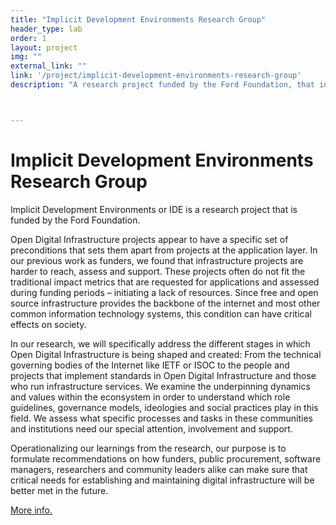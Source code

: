 ```yaml
---
title: "Implicit Development Environments Research Group"
header_type: lab
order: 1
layout: project
img: ""
external_link: ""
link: '/project/implicit-development-environments-research-group'
description: "A research project funded by the Ford Foundation, that investigates the following question: How can funders and community leaders better meet the needs of digital infrastructure projects, and how are those needs distinct from projects at the application layer?"



---
```

<h1>Implicit Development Environments Research Group</h1>
<p>Implicit Development Environments or IDE is a research project that is funded by the Ford Foundation.</p>
<p>Open Digital Infrastructure projects appear to have a specific set of preconditions that sets them apart from projects at the application layer. In our previous work as funders, we found that infrastructure projects are harder to reach, assess and support. These projects often do not fit the traditional impact metrics that are requested for applications and assessed during funding periods – initiating a lack of resources. Since free and open source infrastructure provides the backbone of the internet and most other common information technology systems, this condition can have critical effects on society.</p>

<p>In our research, we will specifically address the different stages in which Open Digital Infrastructure is being shaped and created: From the technical governing bodies of the Internet like IETF or ISOC to the people and projects that implement standards in Open Digital Infrastructure and those who run infrastructure services. We examine the underpinning dynamics and values within the econsystem in order to understand which role guidelines, governance models, ideologies and social practices play in this field. We assess what specific processes and tasks in these communities and institutions need our special attention, involvement and support. </p>

<p>Operationalizing our learnings from the research, our purpose is to formulate recommendations on how funders, public procurement, software managers, researchers and community leaders alike can make sure that critical needs for establishing and maintaining digital infrastructure will be better met in the future.</p>

<p><a href="https://www.fordfoundation.org/ideas/equals-change-blog/posts/announcing-13m-in-funding-for-digital-infrastructure-research/" target="_blank">More info.</a></p>






